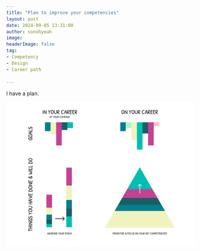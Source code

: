 ```yaml
---
title: "Plan to improve your competencies"
layout: post
date: 2024-09-05 13:31:00
author: sonohyeah
image: 
headerImage: false
tag:
- Competency
- Design
- Career path

---
```


I have a plan.

![Plan to improve your competencies?](/assets/img/micro/2024-09-05/how-to-reach-your-goals.png)